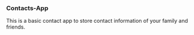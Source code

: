 ### Contacts-App

This is a basic contact app to store contact information of your family and friends.
